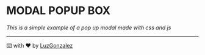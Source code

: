 # MODAL POPUP BOX

_This is a simple example of a pop up modal made with css and js_

---
⌨️ with ❤️ by [LuzGonzalez](https://github.com/LuzGonzalez)

